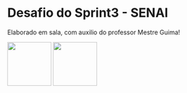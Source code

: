 <h1>Desafio do Sprint3 - SENAI</h1>

<p>Elaborado em sala, com auxilio do professor Mestre Guima! </p>

<div>
<img src="https://avatars.githubusercontent.com/u/173969178?v=4"width="100" height="100">
<img src="https://avatars.githubusercontent.com/u/207432956?v=4" width="100" height="100">
</div>
